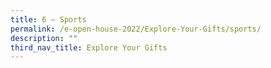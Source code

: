 ```yaml
---
title: 6 – Sports
permalink: /e-open-house-2022/Explore-Your-Gifts/sports/
description: ""
third_nav_title: Explore Your Gifts
---
```

